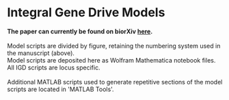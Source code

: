 # Integral Gene Drive Models
**The paper can currently be found on biorXiv [here](https://www.biorxiv.org/content/early/2018/06/28/356998).**
<br/><br/> 
Model scripts are divided by figure, retaining the numbering system used in the manuscript (above).
<br/>
Model scripts are deposited here as Wolfram Mathematica notebook files. 
All IGD scripts are locus specific. 
<br/><br/>
Additional MATLAB scripts used to generate repetitive sections of the model scripts are located in 'MATLAB Tools'.
